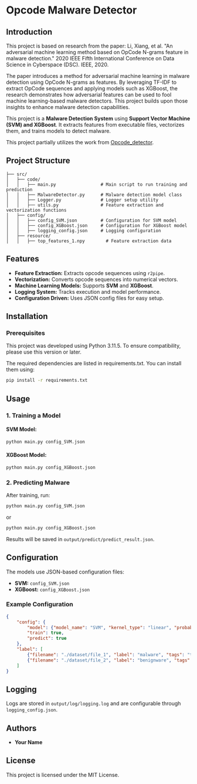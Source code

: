 # Opcode Malware Detector

## Introduction
This project is based on research from the paper: Li, Xiang, et al. "An adversarial machine learning method based on OpCode N-grams feature in malware detection." 2020 IEEE Fifth International Conference on Data Science in Cyberspace (DSC). IEEE, 2020.

The paper introduces a method for adversarial machine learning in malware detection using OpCode N-grams as features. By leveraging TF-IDF to extract OpCode sequences and applying models such as XGBoost, the research demonstrates how adversarial features can be used to fool machine learning-based malware detectors. This project builds upon those insights to enhance malware detection capabilities.

This project is a **Malware Detection System** using **Support Vector Machine (SVM) and XGBoost**. It extracts features from executable files, vectorizes them, and trains models to detect malware.

This project partially utilizes the work from [Opcode_detector](https://github.com/Jim16888/Opcode_detector).

## Project Structure
```
├── src/
│   ├── code/
│   │   ├── main.py                 # Main script to run training and prediction
│   │   ├── MalwareDetector.py      # Malware detection model class
│   │   ├── Logger.py               # Logger setup utility
│   │   ├── utils.py                # Feature extraction and vectorization functions
│   ├── config/
│   │   ├── config_SVM.json         # Configuration for SVM model
│   │   ├── config_XGBoost.json     # Configuration for XGBoost model
│   │   ├── logging_config.json     # Logging configuration
│   ├── resource/
│   │   ├── top_features_1.npy        # Feature extraction data
```

## Features
- **Feature Extraction:** Extracts opcode sequences using `r2pipe`.
- **Vectorization:** Converts opcode sequences into numerical vectors.
- **Machine Learning Models:** Supports **SVM** and **XGBoost**.
- **Logging System:** Tracks execution and model performance.
- **Configuration Driven:** Uses JSON config files for easy setup.

## Installation
### Prerequisites
This project was developed using Python 3.11.5. To ensure compatibility, please use this version or later.

The required dependencies are listed in requirements.txt. You can install them using:
  ```sh
pip install -r requirements.txt
  ```

## Usage
### 1. Training a Model
#### SVM Model:
```sh
python main.py config_SVM.json
```
#### XGBoost Model:
```sh
python main.py config_XGBoost.json
```

### 2. Predicting Malware
After training, run:
```sh
python main.py config_SVM.json
```
or
```sh
python main.py config_XGBoost.json
```
Results will be saved in `output/predict/predict_result.json`.

## Configuration
The models use JSON-based configuration files:
- **SVM:** `config_SVM.json`
- **XGBoost:** `config_XGBoost.json`

### Example Configuration
```json
{
    "config": {
        "model": {"model_name": "SVM", "kernel_type": "linear", "probability": true},
        "train": true,
        "predict": true
    },
    "label": [
        {"filename": "./dataset/file_1", "label": "malware", "tags": "train"},
        {"filename": "./dataset/file_2", "label": "benignware", "tags": "test"}
    ]
}
```

## Logging
Logs are stored in `output/log/logging.log` and are configurable through `logging_config.json`.

## Authors
- **Your Name**

## License
This project is licensed under the MIT License.

